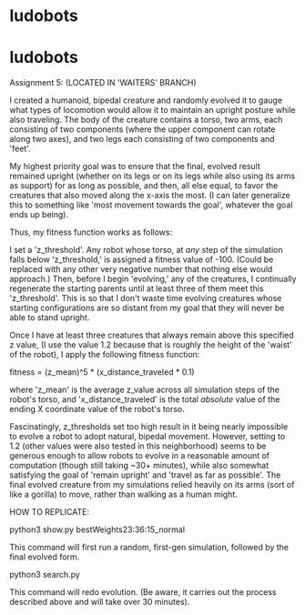 # ludobots
# ludobots

Assignment 5: (LOCATED IN 'WAITERS' BRANCH)

I created a humanoid, bipedal creature and randomly evolved it to gauge what types of locomotion would allow it to maintain 
an upright posture while also traveling. The body of the creature contains a torso, two arms, each consisting of two components (where the upper component can rotate along two axes), and two legs each consisting of two components and 'feet'. 

My highest priority goal was to ensure that the final, evolved result remained upright (whether on its legs or on its legs while also using its arms as support) for as long as possible, and then, all else equal, to favor the creatures that also moved along the x-axis the most. (I can later generalize this to something like 'most movement towards the goal', whatever the goal ends up being). 

Thus, my fitness function works as follows:

I set a 'z_threshold'. Any robot whose torso, at *any* step of the simulation falls below 'z_threshold,' is assigned a fitness value of -100. (Could be replaced with any other very negative number that nothing else would approach.) Then, before I begin 'evolving,' any of the creatures, I continually regenerate the starting parents until at least three of them meet this 'z_threshold'. This is so that I don't waste time evolving creatures whose starting configurations are so distant from my goal that they will never be able to stand upright.

Once I have at least three creatures that always remain above this specified z value, (I use the value 1.2 because that is roughly the height of the 'waist' of the robot), I apply the following fitness function:

fitness = (z_mean)^5 * (x_distance_traveled * 0.1)

where 'z_mean' is the average z_value across all simulation steps of the robot's torso, and 'x_distance_traveled' is the total *absolute* value of the ending X coordinate value of the robot's torso. 

Fascinatingly, z_thresholds set too high result in it being nearly impossible to evolve a robot to adopt natural, bipedal movement. However, setting to 1.2 (other values were also tested in this neighborhood) seems to be generous enough to allow robots to evolve in a reasonable amount of computation (though still taking ~30+ minutes), while also somewhat satisfying the goal of 'remain upright' and 'travel as far as possible'. The final evolved creature from my simulations relied heavily on its arms (sort of like a gorilla) to move, rather than walking as a human might. 

HOW TO REPLICATE:

python3 show.py bestWeights23:36:15_normal

This command will first run a random, first-gen simulation, followed by the final evolved form. 

python3 search.py

This command will redo evolution. (Be aware, it carries out the process described above and will take over 30 minutes).
